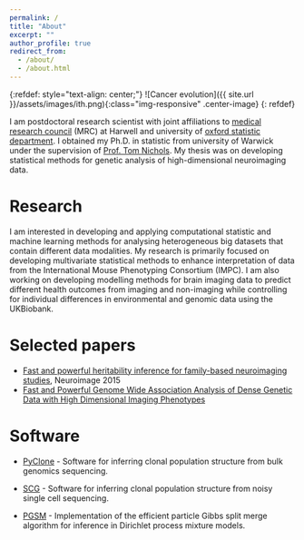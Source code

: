```yaml
---
permalink: /
title: "About"
excerpt: ""
author_profile: true
redirect_from:
  - /about/
  - /about.html
---
```


{:refdef: style="text-align: center;"}
![Cancer evolution]({{ site.url }}/assets/images/ith.png){:class="img-responsive" .center-image}
{: refdef}

I am postdoctoral research scientist with joint affiliations to [medical research council](https://www.har.mrc.ac.uk/) (MRC) at Harwell and university of [oxford statistic department](https://www.stats.ox.ac.uk/). I obtained my Ph.D. in statistic from university of Warwick under the supervision of [Prof. Tom Nichols](https://www.bdi.ox.ac.uk/Team/t-e-nichols). My thesis was on developing statistical methods for genetic analysis of high-dimensional neuroimaging data. 



# Research
I am interested in developing and applying computational statistic and machine learning methods for analysing heterogeneous big datasets that contain different data modalities. My research is primarily focused on developing multivariate statistical methods to enhance interpretation of data from the International Mouse Phenotyping Consortium (IMPC). I am also working on developing modelling methods for brain imaging data to predict different health outcomes from imaging and non-imaging while controlling for individual differences in environmental and genomic data using the UKBiobank. 


# Selected papers

- [Fast and powerful heritability inference for family-based neuroimaging studies](https://doi.org/10.1016/j.neuroimage.2015.03.005), Neuroimage 2015
- [Fast and Powerful Genome Wide Association Analysis of Dense Genetic Data with High Dimensional Imaging Phenotypes](https://doi.org/10.1101/179150)

# Software

- [PyClone](https://bitbucket.org/aroth85/pyclone/wiki/Home) - Software for inferring clonal population structure from bulk genomics sequencing.

- [SCG](https://bitbucket.org/aroth85/scg/wiki/Home) - Software for inferring clonal population structure from noisy single cell sequencing.

- [PGSM](https://github.com/aroth85/pgsm) - Implementation of the efficient particle Gibbs split merge algorithm for inference in Dirichlet process mixture models.
